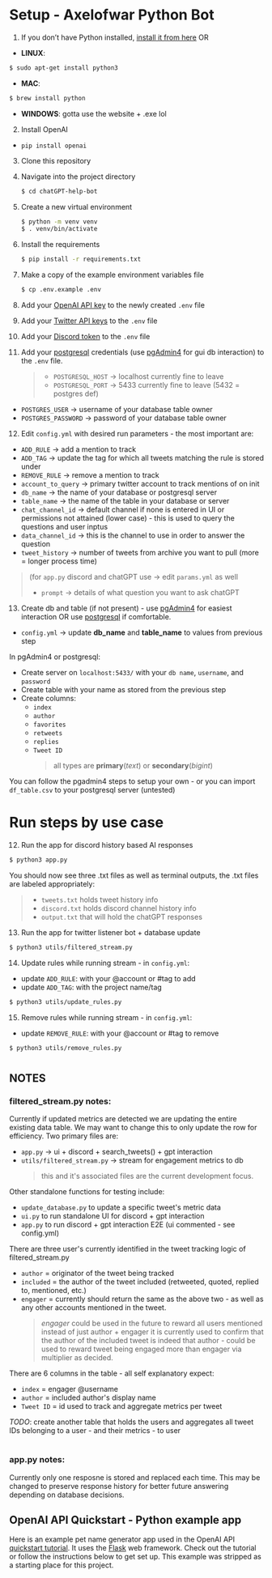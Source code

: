 # Setup - Axelofwar Python Bot

1. If you don’t have Python installed, [install it from here](https://www.python.org/downloads/) OR

- **LINUX**:

```bash
$ sudo apt-get install python3
```

- **MAC**:

```bash
$ brew install python
```

- **WINDOWS**: gotta use the website + .exe lol

2. Install OpenAI

- `pip install openai`

3. Clone this repository

4. Navigate into the project directory

   ```bash
   $ cd chatGPT-help-bot
   ```

5. Create a new virtual environment

   ```bash
   $ python -m venv venv
   $ . venv/bin/activate
   ```

6. Install the requirements

   ```bash
   $ pip install -r requirements.txt
   ```

7. Make a copy of the example environment variables file

   ```bash
   $ cp .env.example .env
   ```

8. Add your [OpenAI API key](https://beta.openai.com/account/api-keys) to the newly created `.env` file

9. Add your [Twitter API keys](https://developer.twitter.com/en/portal/dashboard) to the `.env` file

10. Add your [Discord token](https://discord.com/developers/applications) to the `.env` file

11. Add your [postgresql](https://www.postgresql.org/) credentials (use [pgAdmin4](https://www.pgadmin.org/) for gui db interaction) to the `.env` file.
    > - `POSTGRESQL_HOST` -> localhost currently fine to leave
    > - `POSTGRESQL_PORT` -> 5433 currently fine to leave (5432 = postgres def)

- `POSTGRES_USER` -> username of your database table owner
- `POSTGRES_PASSWORD` -> password of your database table owner

12. Edit `config.yml` with desired run parameters - the most important are:

- `ADD_RULE` -> add a mention to track
- `ADD_TAG` -> update the tag for which all tweets matching the rule is stored under
- `REMOVE_RULE` -> remove a mention to track
- `account_to_query` -> primary twitter account to track mentions of on init
- `db_name` -> the name of your database or postgresql server
- `table_name` -> the name of the table in your database or server
- `chat_channel_id` -> default channel if none is entered in UI or permissions not attained (lower case) - this is used to query the questions and user inptus
- `data_channel_id` -> this is the channel to use in order to answer the question
- `tweet_history` -> number of tweets from archive you want to pull (more = longer process time)

> (for `app.py` discord and chatGPT use -> edit `params.yml` as well
>
> - `prompt` -> details of what question you want to ask chatGPT

13. Create db and table (if not present) - use [pgAdmin4](https://www.pgadmin.org/) for easiest interaction OR use [postgresql](https://www.postgresql.org/) if comfortable.

- `config.yml` -> update **db_name** and **table_name** to values from previous step

In pgAdmin4 or postgresql:

- Create server on `localhost:5433/` with your `db name`, `username`, and `password`
- Create table with your name as stored from the previous step
- Create columns:
  - `index`
  - `author`
  - `favorites`
  - `retweets`
  - `replies`
  - `Tweet ID`
    > all types are **primary**(_text_) or **secondary**(_bigint_)

You can follow the pgadmin4 steps to setup your own - or you can import `df_table.csv` to your postgresql server (untested)

#

# Run steps by use case

12. Run the app for discord history based AI responses

```bash
$ python3 app.py
```

You should now see three .txt files as well as terminal outputs, the .txt files are labeled appropriately:

> - `tweets.txt` holds tweet history info
> - `discord.txt` holds discord channel history info
> - `output.txt` that will hold the chatGPT responses

13. Run the app for twitter listener bot + database update

```bash
$ python3 utils/filtered_stream.py
```

14. Update rules while running stream - in
    `config.yml`:

- update `ADD_RULE`: with your @account or #tag to add
- update `ADD_TAG`: with the project name/tag

```bash
$ python3 utils/update_rules.py
```

15. Remove rules while running stream - in
    `config.yml`:

- update `REMOVE_RULE`: with your @account or #tag to remove

```bash
$ python3 utils/remove_rules.py
```

#

## NOTES

### filtered_stream.py notes:

Currently if updated metrics are detected we are updating the entire existing data table. We may want to change this to only update the row for efficiency. Two primary files are:

- `app.py` -> ui + discord + search_tweets() + gpt interaction
- `utils/filtered_stream.py` -> stream for engagement metrics to db
  > this and it's associated files are the current development focus.

Other standalone functions for testing include:

- `update_database.py` to update a specific tweet's metric data
- `ui.py` to run standalone UI for discord + gpt interaction
- `app.py` to run discord + gpt interaction E2E (ui commented - see config.yml)

There are three user's currently identified in the tweet tracking logic of filtered_stream.py

- `author` = originator of the tweet being tracked
- `included` = the author of the tweet included (retweeted, quoted, replied to, mentioned, etc.)
- `engager` = currently should return the same as the above two - as well as any other accounts mentioned in the tweet.
  > _engager_ could be used in the future to reward all users mentioned instead of just author + engager
  > it is currently used to confirm that the author of the included tweet is indeed that author - could be used to reward tweet being engaged more than engager via multiplier as decided.

There are 6 columns in the table - all self explanatory expect:

- `index` = engager @username
- `author` = included author's display name
- `Tweet ID` = id used to track and aggregate metrics per tweet

_TODO_: create another table that holds the users and aggregates all tweet IDs belonging to a user - and their metrics - to user

#

### app.py notes:

Currently only one resposne is stored and replaced each time. This may be changed to preserve response history for better future answering depending on database decisions.

## OpenAI API Quickstart - Python example app

Here is an example pet name generator app used in the OpenAI API [quickstart tutorial](https://beta.openai.com/docs/quickstart). It uses the [Flask](https://flask.palletsprojects.com/en/2.0.x/) web framework. Check out the tutorial or follow the instructions below to get set up. This example was stripped as a starting place for this project.
